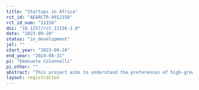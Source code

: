 ```yaml
---
title: "Startups in Africa"
rct_id: "AEARCTR-0012156"
rct_id_num: "12156"
doi: "10.1257/rct.12156-1.0"
date: "2023-09-20"
status: "in_development"
jel: ""
start_year: "2023-09-28"
end_year: "2024-08-31"
pi: "Emanuele Colonnelli"
pi_other: ""
abstract: "This project aims to understand the preferences of high-growth entrepreneurs / startups toward investors and accelerators in Africa. "
layout: registration
---
```


